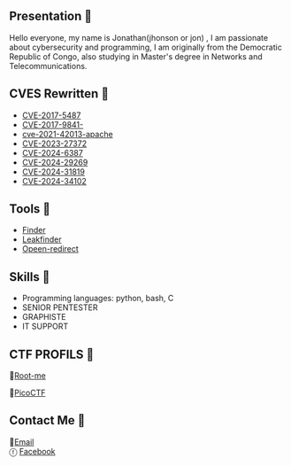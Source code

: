 ## Presentation 🙂

Hello everyone, my name is Jonathan(jhonson or jon) , I am passionate about cybersecurity and programming, I am originally from the Democratic Republic of Congo, also studying in Master's degree in Networks and Telecommunications.

## CVES Rewritten 🚀

- [CVE-2017-5487](https://github.com/dream434/CVE-2017-5487)
- [CVE-2017-9841-](https://github.com/dream434/CVE-2017-9841-)
- [cve-2021-42013-apache](https://github.com/dream434/cve-2021-42013-apache)
- [CVE-2023-27372](https://github.com/dream434/CVE-2023-27372/)
- [CVE-2024-6387](https://github.com/dream434/CVE-2024-6387/)
- [CVE-2024-29269](https://github.com/dream434/CVE-2024-29269)
- [CVE-2024-31819](https://github.com/dream434/CVE-2024-31819)
-  [CVE-2024-34102](https://github.com/dream434/CVE-2024-34102/)

 ## Tools 🧰
 
- [Finder](https://github.com/dream434/finder-subdomain-and-activedomain)
- [Leakfinder](https://github.com/dream434/Leakfinder)
- [Opeen-redirect](https://github.com/dream434/Open-redirect)
  
## Skills 🔭
- Programming languages: python, bash, C
- SENIOR PENTESTER
- GRAPHISTE
- IT SUPPORT

 ## CTF PROFILS 🏁

🏅[Root-me](https://www.root-me.org/jhon12)

🏅[PicoCTF](https://play.picoctf.org/users/jhonson1212)

## Contact Me 📲
 📧[Email](mailto:wannaajhonson@gmail.com)  
 ⓕ [Facebook](https://web.facebook.com/profile.php?id=100083403293002)
 

